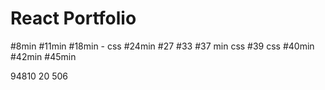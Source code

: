 # React Portfolio
 
#8min
#11min
#18min - css
#24min 
#27
#33
#37 min css
#39 css
#40min
#42min
#45min

94810 20 506